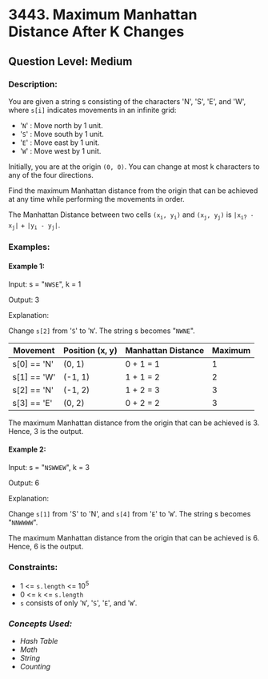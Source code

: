 # 3443. Maximum Manhattan Distance After K Changes
## Question Level: Medium
### Description:
You are given a string s consisting of the characters 'N', 'S', 'E', and 'W', where `s[i]` indicates movements in an infinite grid:
- '`N`' : Move north by 1 unit.
- '`S`' : Move south by 1 unit.
- '`E`' : Move east by 1 unit.
- '`W`' : Move west by 1 unit.

Initially, you are at the origin `(0, 0)`. You can change at most k characters to any of the four directions.

Find the maximum Manhattan distance from the origin that can be achieved at any time while performing the movements in order.

The Manhattan Distance between two cells `(x`<sub>`i`</sub>`, y`<sub>`i`</sub>`)` and `(x`<sub>`j`</sub>`, y`<sub>`j`</sub>`)` is `|x`<sub>`i`?</sub>` - x`<sub>`j`</sub>`|` + `|y`<sub>`i`</sub>` - y`<sub>`j`</sub>`|`.

### Examples:
#### Example 1:

Input: s = "`NWSE`", k = 1

Output: 3

Explanation:

Change `s[2]` from '`S`' to '`N`'. The string s becomes "`NWNE`".

| Movement | Position (x, y) | Manhattan Distance | Maximum |
|----------|----------------|-------------------|---------|
| s[0] == 'N' | (0, 1) | 0 + 1 = 1 | 1 |
| s[1] == 'W' | (-1, 1) | 1 + 1 = 2 | 2 |
| s[2] == 'N' | (-1, 2) | 1 + 2 = 3 | 3 |
| s[3] == 'E' | (0, 2) | 0 + 2 = 2 | 3 |

The maximum Manhattan distance from the origin that can be achieved is 3. Hence, 3 is the output.

#### Example 2:
Input: s = "`NSWWEW`", k = 3

Output: 6

Explanation:

Change `s[1]` from 'S' to 'N', and `s[4]` from '`E`' to '`W`'. The string s becomes "`NNWWWW`".

The maximum Manhattan distance from the origin that can be achieved is 6. Hence, 6 is the output.

### Constraints:

- 1 <= `s.length` <= 10<sup>5</sup>
- 0 <= `k` <= `s.length`
- `s` consists of only '`N`', '`S`', '`E`', and '`W`'.


### <i>Concepts Used:
- Hash Table
- Math
- String
- Counting</i>